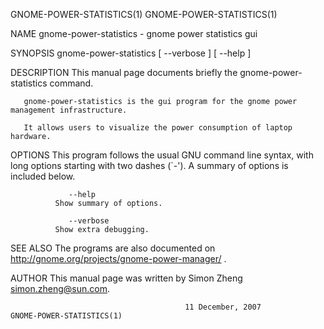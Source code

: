 GNOME-POWER-STATISTICS(1)                                                    GNOME-POWER-STATISTICS(1)

NAME
       gnome-power-statistics - gnome power statistics gui

SYNOPSIS
       gnome-power-statistics [ --verbose ] [ --help ]

DESCRIPTION
       This manual page documents briefly the gnome-power-statistics command.

       gnome-power-statistics is the gui program for the gnome power management infrastructure.

       It allows users to visualize the power consumption of laptop hardware.

OPTIONS
       This  program  follows  the  usual GNU command line syntax, with long options starting with two
       dashes (`-').  A summary of options is included below.

                 --help
              Show summary of options.

                 --verbose
              Show extra debugging.

SEE ALSO
       The programs are also documented on http://gnome.org/projects/gnome-power-manager/ .

AUTHOR
       This manual page was written by Simon Zheng <simon.zheng@sun.com>.

                                           11 December, 2007                 GNOME-POWER-STATISTICS(1)
